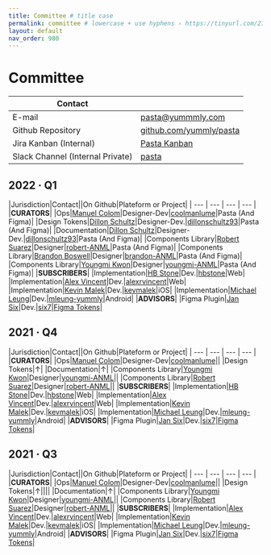 ```yaml
---
title: Committee # title case
permalink: committee # lowercase + use hyphens › https://tinyurl.com/27kmc4rb
layout: default
nav_order: 980
---
```


# Committee

|Contact||
| --- | --- |
|E-mail|[pasta@yummmly.com](mailto:pasta@yummmly.com)|
|Github Repository|[github.com/yummly/pasta](https://github.com/yummly/pasta)|
|Jira Kanban (Internal)|[Pasta Kanban](https://yummly.atlassian.net/secure/RapidBoard.jspa?rapidView=138&projectKey=PST)|
|Slack Channel (Internal Private)|[pasta](https://app.slack.com/client/T024V1JTN/C026U3USKDM/)|

## 2022 · Q1

|Jurisdiction|Contact||On Github|Plateform or Project|
| --- | --- | --- | --- |
|**CURATORS**|
|Ops|[Manuel Colom](mailto:manu@yummly.com)|Designer-Dev|[coolmanlume](https://github.com/coolmanlume)|Pasta (And Figma)|
|Design Tokens|[Dillon Schultz](mailto:dillon@yummly.com)|Designer-Dev.|[dillonschultz93](https://github.com/dillonschultz93)|Pasta (And Figma)|
|Documentation|[Dillon Schultz](mailto:dillon@yummly.com)|Designer-Dev.|[dillonschultz93](https://github.com/dillonschultz93)|Pasta (And Figma)|
|Components Library|[Robert Suarez](mailto:robert@anml.com)|Designer|[robert-ANML](https://github.com/robert-ANML)|Pasta (And Figma)|
|Components Library|[Brandon Boswell](mailto:Brandon@anml.com)|Designer|[brandon-ANML](https://github.com/brandon-ANML)|Pasta (And Figma)|
|Components Library|[Youngmi Kwon](mailto:youngmi@anml.com)|Designer|[youngmi-ANML](https://github.com/youngmi-ANML)|Pasta (And Figma)|
|**SUBSCRIBERS**|
|Implementation|[HB Stone](mailto:HB@yummly.com)|Dev.|[hbstone](https://github.com/hbstone)|Web|
|Implementation|[Alex Vincent](mailto:alex@yummly.com)|Dev.|[alexrvincent](https://github.com/alexrvincent)|Web|
|Implementation|[Kevin Malek](mailto:kevin.malek@yummly.com)|Dev.|[kevmalek](https://github.com/kevmalek)|iOS|
|Implementation|[Michael Leung](mailto:mleung@yummly.com)|Dev.|[mleung-yummly](mleung-yummly)|Android|
|**ADVISORS**|
|Figma Plugin|[Jan Six](mailto:six.jan@gmail.com)|Dev.|[six7](https://github.com/six7)|[Figma Tokens](https://github.com/six7/figma-tokens)|


## 2021 · Q4

|Jurisdiction|Contact||On Github|Plateform or Project|
| --- | --- | --- | --- |
|**CURATORS**|
|Ops|[Manuel Colom](mailto:manu@yummly.com)|Designer-Dev|[coolmanlume](https://github.com/coolmanlume)||
|Design Tokens|↑|
|Documentation|↑|
|Components Library|[Youngmi Kwon](mailto:youngmi@anml.com)|Designer|[youngmi-ANML](https://github.com/youngmi-ANML)||
|Components Library|[Robert Suarez](mailto:robert@anml.com)|Designer|[robert-ANML](https://github.com/robert-ANML)||
|**SUBSCRIBERS**|
|Implementation|[HB Stone](mailto:HB@yummly.com)|Dev.|[hbstone](https://github.com/hbstone)|Web|
|Implementation|[Alex Vincent](mailto:alex@yummly.com)|Dev.|[alexrvincent](https://github.com/alexrvincent)|Web|
|Implementation|[Kevin Malek](mailto:kevin.malek@yummly.com)|Dev.|[kevmalek](https://github.com/kevmalek)|iOS|
|Implementation|[Michael Leung](mailto:mleung@yummly.com)|Dev.|[mleung-yummly](mleung-yummly)|Android|
|**ADVISORS**|
|Figma Plugin|[Jan Six](mailto:six.jan@gmail.com)|Dev.|[six7](https://github.com/six7)|[Figma Tokens](https://github.com/six7/figma-tokens)|


## 2021 · Q3

|Jurisdiction|Contact||On Github|Plateform or Project|
| --- | --- | --- | --- |
|**CURATORS**|
|Ops|[Manuel Colom](mailto:manu@yummly.com)|Designer-Dev|[coolmanlume](https://github.com/coolmanlume)||
|Design Tokens|↑||||
|Documentation|↑|
|Components Library|[Youngmi Kwon](mailto:youngmi@anml.com)|Designer|[youngmi-ANML](https://github.com/youngmi-ANML)||
|Components Library|[Robert Suarez](mailto:robert@anml.com)|Designer|[robert-ANML](https://github.com/robert-ANML)||
|**SUBSCRIBERS**|
|Implementation|[Alex Vincent](mailto:alex@yummly.com)|Dev.|[alexrvincent](https://github.com/alexrvincent)|Web|
|Implementation|[Kevin Malek](mailto:kevin.malek@yummly.com)|Dev.|[kevmalek](https://github.com/kevmalek)|iOS|
|Implementation|[Michael Leung](mailto:mleung@yummly.com)|Dev.|[mleung-yummly](mleung-yummly)|Android|
|**ADVISORS**|
|Figma Plugin|[Jan Six](mailto:six.jan@gmail.com)|Dev.|[six7](https://github.com/six7)|[Figma Tokens](https://github.com/six7/figma-tokens)|

